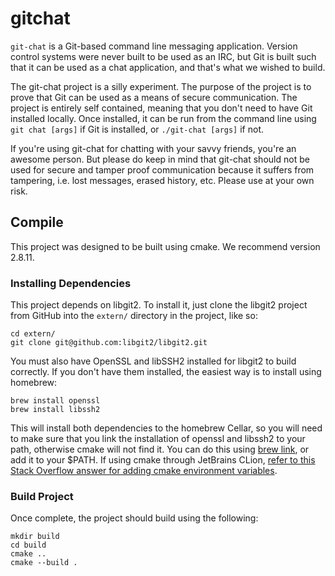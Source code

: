 # gitchat
`git-chat` is a Git-based command line messaging application. Version control systems were never built to be used as an IRC, but Git is built such that it can be used as a chat application, and that's what we wished to build.

The git-chat project is a silly experiment. The purpose of the project is to prove that Git can be used as a means of secure communication. The project is entirely self contained, meaning that you don't need to have Git installed locally. Once installed, it can be run from the command line using `git chat [args]` if Git is installed, or `./git-chat [args]` if not.

If you're using git-chat for chatting with your savvy friends, you're an awesome person. But please do keep in mind that git-chat should not be used for secure and tamper proof communication because it suffers from tampering, i.e. lost messages, erased history, etc. Please use at your own risk.

## Compile
This project was designed to be built using cmake. We recommend version 2.8.11.

### Installing Dependencies
This project depends on libgit2. To install it, just clone the libgit2 project from GitHub into the `extern/` directory in the project, like so:

```
cd extern/
git clone git@github.com:libgit2/libgit2.git
```

You must also have OpenSSL and libSSH2 installed for libgit2 to build correctly. If you don't have them installed, the easiest way is to install using homebrew:

```
brew install openssl
brew install libssh2
```

This will install both dependencies to the homebrew Cellar, so you will need to make sure that you link the installation of openssl and libssh2 to your path, otherwise cmake will not find it. You can do this using [brew link](https://github.com/Homebrew/brew/blob/master/docs/FAQ.md#can-i-install-my-own-stuff-to-usrlocal), or add it to your $PATH. If using cmake through JetBrains CLion, [refer to this Stack Overflow answer for adding cmake environment variables](https://stackoverflow.com/a/38874446).


### Build Project
Once complete, the project should build using the following:

```
mkdir build
cd build
cmake ..
cmake --build .
```
